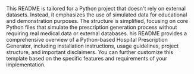 This README is tailored for a Python project that doesn't rely on external datasets. Instead, it emphasizes the use of simulated data for educational and demonstration purposes. The structure is simplified, focusing on core Python files that simulate the prescription generation process without requiring real medical data or external databases.
his README provides a comprehensive overview of a Python-based Hospital Prescription Generator, including installation instructions, usage guidelines, project structure, and important disclaimers.
You can further customize this template based on the specific features and requirements of your implementation.
